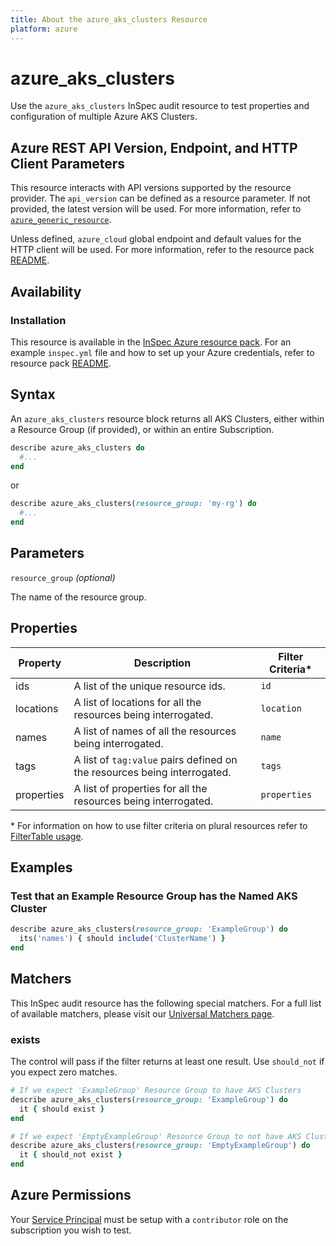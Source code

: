 ```yaml
---
title: About the azure_aks_clusters Resource
platform: azure
---
```


# azure_aks_clusters

Use the `azure_aks_clusters` InSpec audit resource to test properties and configuration of multiple Azure AKS Clusters.

## Azure REST API Version, Endpoint, and HTTP Client Parameters

This resource interacts with API versions supported by the resource provider.
The `api_version` can be defined as a resource parameter.
If not provided, the latest version will be used.
For more information, refer to [`azure_generic_resource`](azure_generic_resource.md).

Unless defined, `azure_cloud` global endpoint and default values for the HTTP client will be used.
For more information, refer to the resource pack [README](../../README.md).

## Availability

### Installation

This resource is available in the [InSpec Azure resource pack](https://github.com/inspec/inspec-azure). 
For an example `inspec.yml` file and how to set up your Azure credentials, refer to resource pack [README](../../README.md#Service-Principal).

## Syntax

An `azure_aks_clusters` resource block returns all AKS Clusters, either within a Resource Group (if provided), or within an entire Subscription.
```ruby
describe azure_aks_clusters do
  #...
end
```
or
```ruby
describe azure_aks_clusters(resource_group: 'my-rg') do
  #...
end
```
## Parameters

`resource_group` _(optional)_

The name of the resource group.

## Properties

|Property       | Description                                                                          | Filter Criteria<superscript>*</superscript> |
|---------------|--------------------------------------------------------------------------------------|-----------------|
| ids           | A list of the unique resource ids.                                                   | `id`            |
| locations     | A list of locations for all the resources being interrogated.                        | `location`      |
| names         | A list of names of all the resources being interrogated.                             | `name`          |
| tags          | A list of `tag:value` pairs defined on the resources being interrogated.             | `tags`          |
| properties    | A list of properties for all the resources being interrogated.                       | `properties`    |

<superscript>*</superscript> For information on how to use filter criteria on plural resources refer to [FilterTable usage](https://github.com/inspec/inspec/blob/master/dev-docs/filtertable-usage.md).

## Examples

### Test that an Example Resource Group has the Named AKS Cluster
```ruby
describe azure_aks_clusters(resource_group: 'ExampleGroup') do
  its('names') { should include('ClusterName') }
end
```
## Matchers

This InSpec audit resource has the following special matchers. For a full list of available matchers, please visit our [Universal Matchers page](https://www.inspec.io/docs/reference/matchers/).

### exists

The control will pass if the filter returns at least one result. Use `should_not` if you expect zero matches.
```ruby
# If we expect 'ExampleGroup' Resource Group to have AKS Clusters
describe azure_aks_clusters(resource_group: 'ExampleGroup') do
  it { should exist }
end

# If we expect 'EmptyExampleGroup' Resource Group to not have AKS Clusters
describe azure_aks_clusters(resource_group: 'EmptyExampleGroup') do
  it { should_not exist }
end
```
## Azure Permissions

Your [Service Principal](https://docs.microsoft.com/en-us/azure/azure-resource-manager/resource-group-create-service-principal-portal) must be setup with a `contributor` role on the subscription you wish to test.
